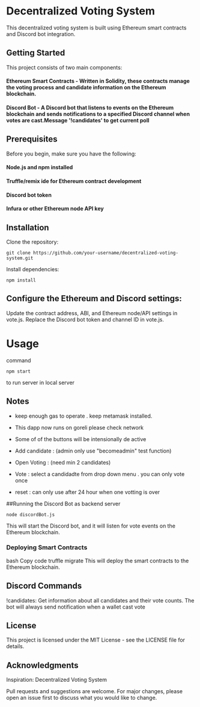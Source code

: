 # Decentralized Voting System

This decentralized voting system is built using Ethereum smart contracts and Discord bot integration.

## Getting Started
This project consists of two main components:

#### Ethereum Smart Contracts - Written in Solidity, these contracts manage the voting process and candidate information on the Ethereum blockchain.

#### Discord Bot - A Discord bot that listens to events on the Ethereum blockchain and sends notifications to a specified Discord channel when votes are cast.Message '!candidates'  to get current poll
    

## Prerequisites
Before you begin, make sure you have the following:

#### Node.js and npm installed
#### Truffle/remix ide for Ethereum contract development
#### Discord bot token
#### Infura or other Ethereum node API key

## Installation
Clone the repository:

~~~
git clone https://github.com/your-username/decentralized-voting-system.git
~~~

Install dependencies:
~~~
npm install
~~~
## Configure the Ethereum and Discord settings:

Update the contract address, ABI, and Ethereum node/API settings in vote.js.
Replace the Discord bot token and channel ID in vote.js.

# Usage

command 

~~~
npm start
~~~

to run server in local server


## Notes


* keep enough gas to operate . keep metamask installed.

* This dapp now runs on goreli please check network

* Some of of the buttons will be intensionally de active

* Add candidate : (admin only use "becomeadmin" test function)

* Open Voting : (need min 2 candidates)

* Vote : select a candidadte from drop down menu . you can only vote once

* reset : can only use after 24 hour when one votting is over


##Running the Discord Bot as backend server

~~~
node discordBot.js
~~~

This will start the Discord bot, and it will listen for vote events on the Ethereum blockchain.

### Deploying Smart Contracts
bash
Copy code
truffle migrate
This will deploy the smart contracts to the Ethereum blockchain.

## Discord Commands
!candidates: Get information about all candidates and their vote counts.
The bot will always send notification when a wallet cast vote 



## License
This project is licensed under the MIT License - see the LICENSE file for details.

## Acknowledgments
Inspiration: Decentralized Voting System

Pull requests and suggestions are welcome. For major changes, please open an issue first to discuss what you would like to change.
